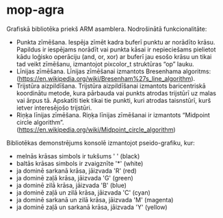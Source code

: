 # mop-agra
Grafiskā bibliotēka priekš ARM asamblera. 
Nodrošinātā funkcionalitāte:
  
  - Punkta zīmēšana. Iespēja zīmēt kadra buferī punktu ar norādīto krāsu. Papildus ir iespējams norādīt vai punkta kāsai ir nepieciešams pielietot kādu loģisko operāciju (and, or, xor) ar buferī jau esošo krāsu un tikai tad veikt zīmēšanu, izmantojot pixcolor_t struktūras “op” lauku.
  - Līnijas zīmēšana. Līnijas zīmēšanai izmantots Bresenhama algoritms: (https://en.wikipedia.org/wiki/Bresenham%27s_line_algorithm).
  - Trijstūra aizpildīšana. Trijstūra aizpildīšanai izmantots baricentriskā koordinātu metode, kura pārbauda vai punkts atrodas trijstūrī uz malas vai ārpus tā. Apskatīti tiek tikai tie punkti, kuri atrodas taisnstūrī, kurš ietver interesējošo trijstūri.
  - Riņķa līnijas zīmēšana. Riņķa līnijas zīmēšanai ir izmantots “Midpoint circle algorithm”. (https://en.wikipedia.org/wiki/Midpoint_circle_algorithm)

 Bibliotēkas demonstrējums konsolē izmantojot pseido-grafiku, kur:
  - melnās krāsas simbols ir tukšums ' ' (black)
  - baltās krāsas simbols ir zvaigznīte '*' (white)
  - ja dominē sarkanā krāsa, jāizvada 'R' (red)
  - ja dominē zaļā krāsa, jāizvada 'G' (green)
  - ja dominē zilā krāsa, jāizvada 'B' (blue)
  - ja dominē zaļā un zilā krāsa, jāizvada 'C' (cyan)
  - ja dominē sarkanā un zilā krāsa, jāizvada 'M' (magenta)
  - ja dominē zaļā un sarkanā krāsa, jāizvada 'Y' (yellow) 